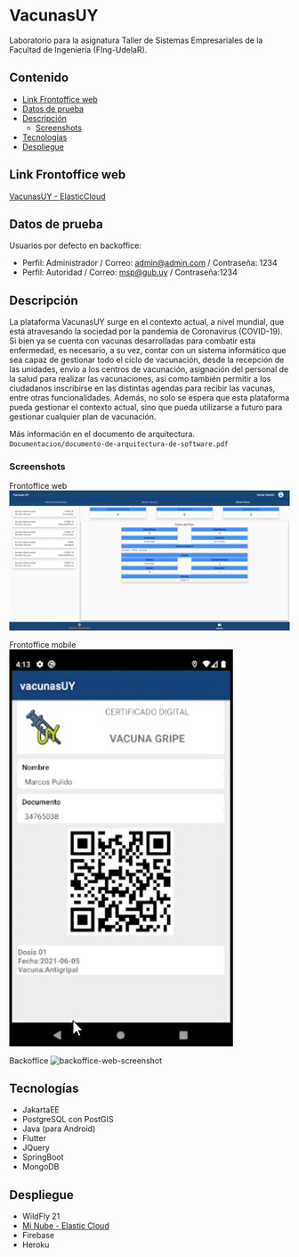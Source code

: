 ﻿# VacunasUY

Laboratorio para la asignatura Taller de Sistemas Empresariales de la Facultad de Ingeniería (FIng-UdelaR).

## Contenido

- [Link Frontoffice web](#link-frontoffice-web)
- [Datos de prueba](#datos-de-prueba)
- [Descripción](#descripción)
  - [Screenshots](#screenshots)
- [Tecnologías](#tecnologías)
- [Despliegue](#despliegue)

## Link Frontoffice web

[VacunasUY - ElasticCloud](https://vacunasuy.web.elasticloud.uy)

## Datos de prueba

Usuarios por defecto en backoffice:
- Perfil: Administrador / Correo:  admin@admin.com / Contraseña: 1234
- Perfil: Autoridad / Correo: msp@gub.uy / Contraseña:1234


## Descripción

La plataforma VacunasUY surge en el contexto actual, a nivel mundial, que está atravesando la sociedad por la pandemia de Coronavirus (COVID-19). Si bien ya se cuenta con vacunas desarrolladas para combatir esta enfermedad, es necesario, a su vez, contar con un sistema informático que sea capaz de gestionar todo el ciclo de vacunación, desde la recepción de las unidades, envío a los centros de vacunación, asignación del personal de la salud para realizar las vacunaciones, así como también permitir a los ciudadanos inscribirse en las distintas agendas para recibir las vacunas, entre otras funcionalidades. Además, no solo se espera que esta plataforma pueda gestionar el contexto actual, sino que pueda utilizarse a futuro para gestionar cualquier plan de vacunación.

Más información en el documento de arquitectura. 
`Documentacion/documento-de-arquitectura-de-software.pdf`

### Screenshots

Frontoffice web
![frontoffice-web-screenshot](./Documentacion/screenshots-del-sistema/frontoffice-web-03.png)

Frontoffice mobile
![frontoffice-mobile-screenshot](./Documentacion/screenshots-del-sistema/frontoffice-mobile-01.png)

Backoffice
![backoffice-web-screenshot](./)


## Tecnologías

- JakartaEE
- PostgreSQL con PostGIS
- Java (para Android)
- Flutter
- JQuery
- SpringBoot
- MongoDB

## Despliegue

- WildFly 21
- [Mi Nube - Elastic Cloud](https://minubeantel.uy/)
- Firebase
- Heroku
